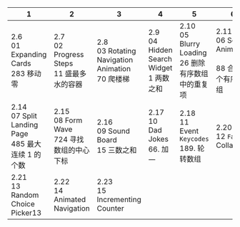 | 1                                                        | 2                                                | 3                                                      | 4                                              | 5                                                        | 6                                                         |
| -------------------------------------------------------- | ------------------------------------------------ | ------------------------------------------------------ | ---------------------------------------------- | -------------------------------------------------------- | --------------------------------------------------------- |
| 2.6<br/>01 Expanding Cards<br/>283 移动零                | 2.7<br/>02 Progress Steps<br/>11 盛最多水的容器  | 2.8<br/>03 Rotating Navigation Animation<br/>70 爬楼梯 | 2.9<br/>04 Hidden Search Widget<br/>1 两数之和 | 2.10<br/>05 Blurry Loading<br/>26 删除有序数组中的重复项 | 2.11<br/>06 Scroll Animation<br/><br/>88 合并两个有序数组 |
| 2.14<br/>07 Split Landing Page<br/>485 最大连续 1 的个数 | 2.15<br/>08 Form Wave<br/>724 寻找数组的中心下标 | 2.16<br/>09 Sound Board<br/>15 三数之和                | 2.17<br/>10 Dad Jokes<br/>66. 加一             | 2.18<br/>11 Event `Keycodes`<br/>189. 轮转数组           | 2.20<br/>12 `Faq` Collapse<                               |
| 2.21<br/>13 Random Choice Picker13                       | 2.22<br/>14 Animated Navigation                  | 2.23<br/>15 Incrementing Counter                       |                                                |                                                          |                                                           |

